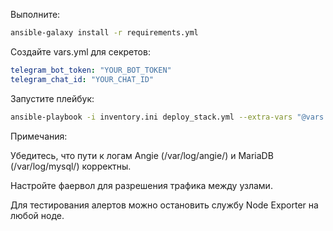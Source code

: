 Выполните:

```bash
ansible-galaxy install -r requirements.yml
```

Создайте vars.yml для секретов:

```yaml
telegram_bot_token: "YOUR_BOT_TOKEN"
telegram_chat_id: "YOUR_CHAT_ID"
```

Запустите плейбук:

```bash
ansible-playbook -i inventory.ini deploy_stack.yml --extra-vars "@vars.yml"
```

Примечания:

Убедитесь, что пути к логам Angie (/var/log/angie/) и MariaDB (/var/log/mysql/) корректны.

Настройте фаервол для разрешения трафика между узлами.

Для тестирования алертов можно остановить службу Node Exporter на любой ноде.
